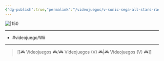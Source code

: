 ```yaml
---
{"dg-publish":true,"permalink":"/videojuegos/v-sonic-sega-all-stars-racing/"}
---
```



![|150](https://images.igdb.com/igdb/image/upload/t_cover_big/co1te6.jpg)

---

- #videojuego/Wii

---

> [[🎮 Videojuegos 🎮/🎮 Videojuegos (V) 🎮\|🎮 Videojuegos (V) 🎮]]
